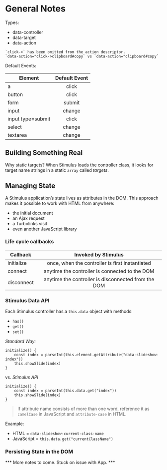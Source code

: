 # General Notes

Types:

* data-controller
* data-target
* data-action

```
`click->` has been omitted from the action descriptor.
`data-action="click->clipboard#copy` vs `data-action="clipboard#copy`
```

Default Events:

| Element           | Default Event |
| ----------------- |:-------------:|
| a                 | click         |
| button            | click         |
| form              | submit        |
| input             | change        |
| input type=submit | click         |
| select            | change        |
| textarea          | change        |


## Building Something Real

Why static targets?
When Stimulus loads the controller class, it looks for target name strings in a static `array` called *targets*.


## Managing State

A Stimulus application’s state lives as attributes in the DOM. This approach makes it possible to work with HTML from anywhere:
* the initial document
* an Ajax request
* a Turbolinks visit
* even another JavaScript library

### Life cycle callbacks

| Callback   | Invoked by Stimulus                                 |
| ---------- | :-------------------------------------------------: |
| initialize | once, when the controller is first instantiated     |
| connect    | anytime the controller is connected to the DOM      |
| disconnect | anytime the controller is disconnected from the DOM |

### Stimulus Data API

Each Stimulus controller has a `this.data` object with methods:
* `has()`
* `get()`
* `set()`

_Standard Way:_
```
initialize() {
    const index = parseInt(this.element.getAttribute("data-slideshow-index"))
    this.showSlide(index)
}
```
vs.
_Stimulus API_
```
initialize() {
    const index = parseInt(this.data.get("index"))
    this.showSlide(index)
}
```

> If attribute name consists of more than one word, reference it as `camelCase` in JavaScript and `attribute-case` in HTML.

Example:
* HTML = `data-slideshow-current-class-name`
* JavaScript = `this.data.get("currentClassName")`

### Persisting State in the DOM

*** More notes to come. Stuck on issue with App. ***
